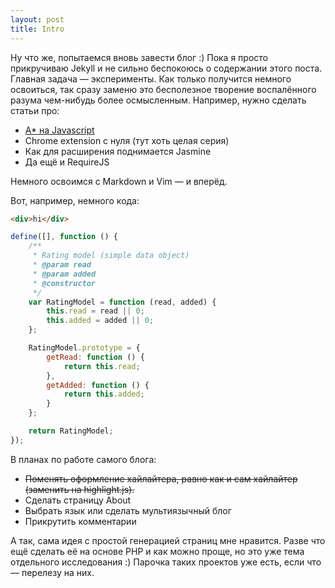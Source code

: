 ```yaml
---
layout: post
title: Intro
---
```


Ну что же, попытаемся вновь завести блог :) Пока я просто прикручиваю Jekyll и не сильно беспокоюсь о содержании этого поста.
Главная задача — эксперименты. Как только получится немного освоиться, так сразу заменю это бесполезное творение воспалённого
разума чем-нибудь более осмысленным. Например, нужно сделать статьи про:

* [A\* на Javascript](http://da-eto-ya.github.io/a-star-example/)
* Chrome extension с нуля (тут хоть целая серия)
* Как для расширения поднимается Jasmine
* Да ещё и RequireJS

Немного освоимся с Markdown и Vim — и вперёд.

Вот, например, немного кода:

```html
<div>hi</div>
```

```js
define([], function () {
    /**
     * Rating model (simple data object)
     * @param read
     * @param added
     * @constructor
     */
    var RatingModel = function (read, added) {
        this.read = read || 0;
        this.added = added || 0;
    };

    RatingModel.prototype = {
        getRead: function () {
            return this.read;
        },
        getAdded: function () {
            return this.added;
        }
    };

    return RatingModel;
});
```

В планах по работе самого блога:

* ~~Поменять оформление хайлайтера, равно как и сам хайлайтер (заменить на highlight.js).~~
* Сделать страницу About
* Выбрать язык или сделать мультиязычный блог
* Прикрутить комментарии

А так, сама идея с простой генерацией страниц мне нравится. Разве что ещё сделать её на основе PHP и как можно проще, но это
уже тема отдельного исследования :) Парочка таких проектов уже есть, если что — перелезу на них.
